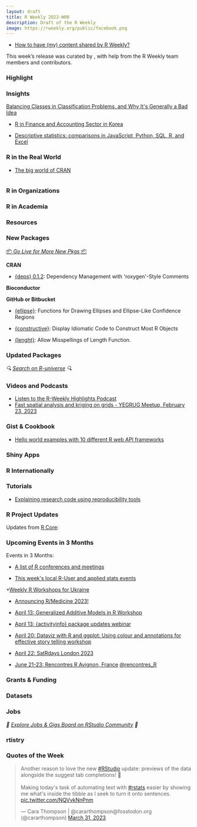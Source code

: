 ```yaml
---
layout: draft
title: R Weekly 2022-W00
description: Draft of the R Weekly
image: https://rweekly.org/public/facebook.png
---
```



+ [How to have (my) content shared by R Weekly?](https://github.com/rweekly/rweekly.org#how-to-have-my-content-shared-by-r-weekly)

This week’s release was curated by [](), with help from the R Weekly team members and contributors.



###  Highlight



### Insights

[Balancing Classes in Classification Problems, and Why It's Generally a Bad Idea](https://matthewrkaye.com/posts/2023-03-25-balancing-classes/balancing-classes.html)

+ [R in Finance and Accounting Sector in Korea](https://www.r-consortium.org/blog/2023/03/27/r-in-finance-and-accounting-sector-in-korea)

+ [Descriptive statistics: comparisons in JavaScript, Python, SQL, R, and Excel](https://observablehq.com/@observablehq/descriptive-statistics-translations)

### R in the Real World

+ [The big world of CRAN](https://anatomyofcode.com/cranmap/)

![]()

###  R in Organizations



###  R in Academia



###  Resources



###  New Packages

<p class="added-hostname"><a href="https://rweekly.org/live" target="_blank" class="externalLink">📦 <i>Go Live for More New Pkgs</i> 📦</a></p>


**CRAN**

* [{deps} 0.1.2](https://CRAN.R-project.org/package=deps): Dependency Management with 'roxygen'-Style Comments

**Bioconductor**



**GitHub or Bitbucket**

+ [{ellipse}](https://github.com/dmurdoch/ellipse): Functions for Drawing Ellipses and Ellipse-Like Confidence Regions

+ [{constructive}](https://github.com/cynkra/constructive): Display Idiomatic Code to Construct Most R Objects

+ [{lenght}](https://github.com/cobrbra/lenght): Allow Misspellings of Length Function.

### Updated Packages

<i>🔍 [Search on R-universe](https://r-universe.dev/search/) 🔍</i>

###  Videos and Podcasts

* [Listen to the R-Weekly Highlights Podcast](https://rweekly.fireside.fm/)
* [Fast spatial analysis and kriging on grids - YEGRUG Meetup, February 23, 2023](https://youtu.be/SqsbFe6J37E)


### Gist & Cookbook

* [Hello world examples with 10 different R web API frameworks](https://gist.github.com/psolymos/284b43b8dd0583b33ca7fc7dcf71082b)


### Shiny Apps



### R Internationally



###  Tutorials

+ [Explaining research code using reproducibility tools](https://softloud.github.io/onetimetrophybitch/posts/2023-03-30-micropackaging/)

<!--<div class="post-more-begin></div><div class="post-more-end"></div>-->

###  R Project Updates

Updates from [R Core](http://developer.r-project.org/blosxom.cgi/R-devel/NEWS):


###  Upcoming Events in 3 Months

Events in 3 Months:

+ [A list of R conferences and meetings](https://jumpingrivers.github.io/meetingsR/events.html)

+ [This week's local R-User and applied stats events](https://community.rstudio.com/c/irl)

+[Weekly R Workshops for Ukraine](https://sites.google.com/view/dariia-mykhailyshyna/main/r-workshops-for-ukraine)

+ [Announcing R/Medicine 2023!](https://www.r-consortium.org/blog/2023/03/17/announcing-r-medicine-2023)

+ [April 13: Generalized Additive Models in R Workshop](https://www.r-bloggers.com/2023/03/generalized-additive-models-in-r-workshop/)

+ [April 13: {activityinfo} package updates webinar](https://www.activityinfo.org/support/webinars/2023-04-13-R-package-updates.html)

+ [April 20: Dataviz with R and ggplot: Using colour and annotations for effective story telling workshop](https://www.r-bloggers.com/2023/03/dataviz-with-r-and-ggplot-using-colour-and-annotations-for-effective-story-telling-workshop/)

+ [April 22: SatRdays London 2023](https://www.jumpingrivers.com/blog/satrdays-london-speakers/)

+ [June 21-23: Rencontres R Avignon, France](https://rr2023.sciencesconf.org) [@rencontres_R](https://twitter.com/rencontres_r)

### Grants & Funding


### Datasets


### Jobs

<i>💼 [Explore Jobs & Gigs Board on RStudio Community](https://community.rstudio.com/c/jobs/) 💼</i>

###  rtistry


###  Quotes of the Week

<blockquote class="twitter-tweet"><p lang="en" dir="ltr">Another reason to love the new <a href="https://twitter.com/hashtag/RStudio?src=hash&amp;ref_src=twsrc%5Etfw">#RStudio</a> update: previews of the data alongside the suggest tab completions! 🤩<br><br>Making today&#39;s task of automating text with <a href="https://twitter.com/hashtag/rstats?src=hash&amp;ref_src=twsrc%5Etfw">#rstats</a> easier by showing me what&#39;s inside the tibble as I seek to turn it onto sentences. <a href="https://t.co/NQVvkNnPnm">pic.twitter.com/NQVvkNnPnm</a></p>&mdash; Cara Thompson | @cararthompson@fosstodon.org (@cararthompson) <a href="https://twitter.com/cararthompson/status/1641780284851994626?ref_src=twsrc%5Etfw">March 31, 2023</a></blockquote> <script async src="https://platform.twitter.com/widgets.js" charset="utf-8"></script> 


